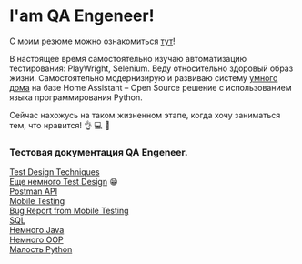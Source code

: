 # I'am QA Engeneer!

С моим резюме можно ознакомиться [тут](https://github.com/AntonB80/QA_Engineer/blob/main/%D0%A0%D0%B5%D0%B7%D1%8E%D0%BC%D0%B5%20%D0%90%D0%BD%D1%82%D0%BE%D0%BD%20%D0%91%D0%BE%D0%B1%D1%80%D0%BE%D0%B2%D1%81%D0%BA%D0%B8%D0%B8%CC%86.pdf)!

В настоящее время самостоятельно изучаю автоматизацию тестирования: PlayWright, Selenium. Веду относительно здоровый образ жизни. Самостоятельно модернизирую и развиваю систему [умного дома](https://github.com/AntonB80/Home-Assistant) на базе Home Assistant – Open Source решение с использованием языка программирования Python. 

Сейчас нахожусь на таком жизненном этапе, когда хочу заниматься тем, что нравится! :ok_hand: :computer: :star2:

<!---
Имоджи для Markdown 
https://github.com/GnuriaN/format-README/blob/master/emoji.md
-->

### Тестовая документация QA Engeneer.

[Test Design Techniques](https://github.com/AntonB80/QA_Engineer/blob/main/Test_Design_Techniques.pdf)<br/>
[Еще немного Test Design](https://github.com/AntonB80/QA_Engineer/blob/main/exercise_05_final.pdf) :grin:<br/>
[Postman API](https://github.com/AntonB80/QA_Engineer/tree/main/exercise_02_API)<br/>
[Mobile Testing](https://github.com/AntonB80/QA_Engineer/tree/main/exercise_03_mobile_testing)<br/>
[Bug Report from Mobile Testing](https://github.com/AntonB80/QA_Engineer/blob/main/exercise_03_mobile_testing/Bug%20Report.pdf)<br/>
[SQL](https://github.com/AntonB80/QA_Engineer/tree/main/SQL)<br/>
[Немного Java](https://github.com/AntonB80/QA_Engineer/tree/main/Java%20Start)<br/>
[Немного OOP](https://github.com/AntonB80/QA_Engineer/tree/main/OOP)<br/>
[Малость Python](https://github.com/AntonB80/Home-Assistant)<br/> 

